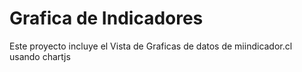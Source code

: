 Grafica de Indicadores
===============

Este proyecto incluye el Vista de Graficas de datos de miindicador.cl usando chartjs